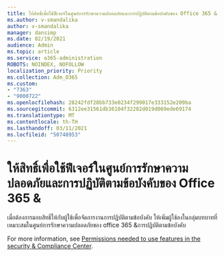 ```yaml
---
title: ให้สิทธิ์เพื่อใช้ฟีเจอร์ในศูนย์การรักษาความปลอดภัยและการปฏิบัติตามข้อบังคับของ Office 365 &
ms.author: v-smandalika
author: v-smandalika
manager: dansimp
ms.date: 02/19/2021
audience: Admin
ms.topic: article
ms.service: o365-administration
ROBOTS: NOINDEX, NOFOLLOW
localization_priority: Priority
ms.collection: Adm_O365
ms.custom:
- "7363"
- "9000722"
ms.openlocfilehash: 28242fdf28bb733e0234f299017e333152e209ba
ms.sourcegitcommit: 6312ee31561db36104f32282d019d069ede69174
ms.translationtype: MT
ms.contentlocale: th-TH
ms.lasthandoff: 03/11/2021
ms.locfileid: "50748953"
---
```

# <a name="grant-permissions-to-use-features-in-the-office-365-security--compliance-center"></a>ให้สิทธิ์เพื่อใช้ฟีเจอร์ในศูนย์การรักษาความปลอดภัยและการปฏิบัติตามข้อบังคับของ Office 365 &

เมื่อต้องการมอบสิทธิ์ให้กับผู้ใช้เพื่อจัดการงานการปฏิบัติตามข้อบังคับ ให้เพิ่มผู้ใช้ลงในกลุ่มบทบาทที่เหมาะสมในศูนย์การรักษาความปลอดภัยของ office 365 &การปฏิบัติตามข้อบังคับ

For more information, see [Permissions needed to use features in the security & Compliance Center](https://docs.microsoft.com/microsoft-365/security/office-365-security/permissions-in-the-security-and-compliance-center).